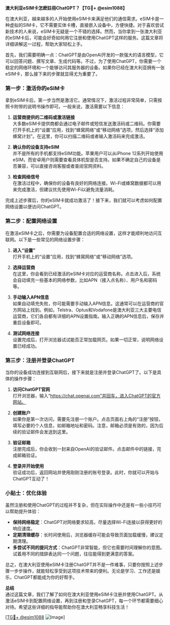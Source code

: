**澳大利亚eSIM卡怎麽註冊ChatGPT？【TG💪+ @esim1088】**

在澳大利亚，越来越多的人开始使用eSIM卡来满足他们的通信需求。eSIM卡是一种虚拟的SIM卡，它不需要实体卡槽，直接嵌入设备中，方便快捷。对于喜欢尝试新技术的人来说，eSIM卡无疑是一个不错的选择。然而，当你拿到一张澳大利亚的eSIM卡后，可能会好奇如何用它注册和使用ChatGPT这样的服务。这篇文章将详细讲解这一过程，帮助大家轻松上手。

首先，我们需要明确一点：ChatGPT是由OpenAI开发的一款强大的语言模型，它可以回答问题、撰写文章、生成代码等。不过，为了使用ChatGPT，你需要一个稳定的网络环境和一个能够访问其服务器的设备。如果你已经在澳大利亚拥有一张eSIM卡，那么接下来的步骤就显得尤为重要了。

### 第一步：激活你的eSIM卡

拿到eSIM卡后，第一步当然是激活它。通常情况下，激活过程非常简单，只需按照卡附带的说明书操作即可。一般来说，激活需要以下信息：

1. **运营商提供的二维码或激活链接**  
   大多数eSIM卡提供商都会通过电子邮件或短信发送激活码或二维码。你需要打开手机上的“设置”应用，找到“蜂窝网络”或“移动网络”选项，然后选择“添加蜂窝计划”。在这里，你可以扫描二维码或者输入激活码来完成激活。

2. **确认你的设备支持eSIM**  
   并不是所有的手机都支持eSIM功能。苹果用户可以从iPhone 12系列开始使用eSIM，而安卓用户则需要查看具体机型是否支持。如果不确定自己的设备是否兼容，可以直接咨询客服或者查阅官网资料。

3. **检查网络信号**  
   在激活过程中，确保你的设备有良好的网络连接。Wi-Fi或蜂窝数据都可以用来完成激活，但建议优先使用Wi-Fi以避免流量消耗。

完成上述步骤后，你的eSIM卡就成功激活了！接下来，我们就可以考虑如何配置网络设置以便访问ChatGPT。

### 第二步：配置网络设置

在激活eSIM卡之后，你需要为设备配置合适的网络设置，这样才能顺利地访问互联网。以下是一些常见的网络设置步骤：

1. **进入“设置”**  
   打开手机上的“设置”应用，找到“蜂窝网络”或“移动网络”选项。

2. **选择运营商**  
   在这里，你会看到已经激活的eSIM卡对应的运营商名称。点击进入后，系统会自动填充一些基本的网络参数，比如APN（接入点名称）、用户名和密码等。

3. **手动输入APN信息**  
   如果自动填充失败，你可能需要手动输入APN信息。这通常可以在运营商的官方网站上找到。例如，Telstra、Optus和Vodafone是澳大利亚三大主要电信运营商，它们各自都有详细的APN设置指南。输入正确的APN信息后，保存并重启设备即可。

4. **测试网络连接**  
   设置完成后，打开浏览器试试能否正常加载网页。如果一切正常，说明网络设置已经成功。

### 第三步：注册并登录ChatGPT

当你的设备成功连接到互联网后，接下来就是注册并登录ChatGPT了。以下是具体的操作步骤：

1. **访问ChatGPT官网**  
   打开浏览器，输入“https://chat.openai.com”并回车，进入ChatGPT的官方网站。

2. **创建账户**  
   如果你是第一次访问，需要先注册一个账户。点击页面右上角的“注册”按钮，填写必要的个人信息，如邮箱地址和密码。注意，邮箱必须是有效的，因为后续的验证邮件会发送到这里。

3. **验证邮箱**  
   注册完成后，你会收到一封来自OpenAI的验证邮件。点击邮件中的链接，完成邮箱验证。

4. **登录并开始使用**  
   验证成功后，返回网站并使用刚刚注册的账号登录。此时，你就可以开始与ChatGPT互动了！

### 小贴士：优化体验

虽然注册和使用ChatGPT的过程并不复杂，但在实际操作中还是有一些小技巧可以帮助提升体验：

- **保持网络稳定**：ChatGPT对网络要求较高，尽量选择Wi-Fi连接以获得更好的响应速度。
- **定期清理缓存**：长时间使用后，浏览器缓存可能会导致页面加载缓慢，建议定期清理。
- **多尝试不同的提问方式**：ChatGPT非常智能，但它也需要时间理解你的意图。试着用不同的措辞表达同一个问题，往往能得到更满意的答案。

总之，在澳大利亚使用eSIM卡注册ChatGPT并不是一件难事，只要你按照上述步骤一步步操作，就能轻松享受到这项技术带来的便利。无论是学习、工作还是娱乐，ChatGPT都能成为你的好帮手。

**总结**  
通过这篇文章，我们了解了如何在澳大利亚使用eSIM卡注册并使用ChatGPT。从激活eSIM卡到配置网络设置，再到注册和登录ChatGPT，每一个环节都需要细心对待。希望这些详细的指导能帮助你在澳大利亚畅享科技生活！  

[[TG💪+ @esim1088](https://t.me/s/esim1088) ![Image](https://i.postimg.cc/4NQfJmqS/Snipaste-2025-05-13-00-14-12.png)]